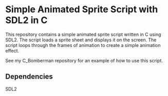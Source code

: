 # Simple Animated Sprite Script with SDL2 in C

This repository contains a simple animated sprite script written in C using SDL2. The script loads a sprite sheet and displays it on the screen. The script loops through the frames of animation to create a simple animation effect.

See my C_Bomberman repository for an example of how to use this script.

## Dependencies
SDL2